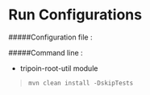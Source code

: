 # Run Configurations

#####Configuration file :

#####Command line :
* tripoin-root-util module

> ``mvn clean install -DskipTests``